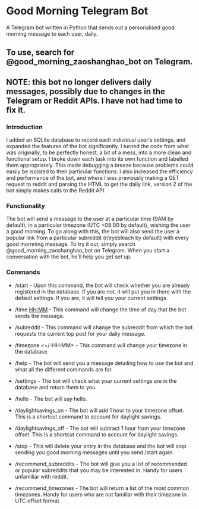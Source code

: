 # Good Morning Telegram Bot

A Telegram bot written in Python that sends out a personalised good morning message to each user, daily.

## To use, search for @good_morning_zaoshanghao_bot on Telegram.

## NOTE: this bot no longer delivers daily messages, possibly due to changes in the Telegram or Reddit APIs. I have not had time to fix it.

### Introduction


I added an SQLite database to record each individual user's settings, and expanded the features of the bot significantly.
I turned the code from what was originally, to be perfectly honest, a bit of a mess, into a more clean and functional setup.
I broke down each task into its own function and labelled them appropriately. This made debugging a breeze because problems could 
easily be isolated to their particular functions. I also increased the efficiency and performance of the bot, and where I was previously
making a GET request to reddit and parsing the HTML to get the daily link, version 2 of the bot simply makes calls to the Reddit API.


### Functionality

The bot will send a message to the user at a particular time (9AM by default), in a particular timezone (UTC +08:00 by default), 
wishing the user a good morning. To go along with this, the bot will also send the user a popular link from a particular subreddit
(r/eyebleach by default) with every good mornning message. To try it out, simply search @good_morning_zaoshanghao_bot on Telegram.
When you start a conversation with the bot, he'll help you get set up.

### Commands

* /start - Upon this command, the bot will check whether you are already registered in the database. If you are not, it will 
put you in there with the default settings. If you are, it will tell you your current settings.

* /time <HH:MM> - This command will change the time of day that the bot sends the message.

* /subreddit <subreddit> - This command will change the subreddit from which the bot requests the current top post for your daily
message.

* /timezone <+/-HH:MM> - This command will change your timezone in the database.

* /help - The bot will send you a message detailing how to use the bot and what all the different commands are for.

* /settings - The bot will check what your current settings are in the database and return them to you.

* /hello - The bot will say hello.

* /daylightsavings_on - The bot will add 1 hour to your timezone offset. This is a shortcut command to account for daylight savings.

* /daylightsavings_off - The bot will subtract 1 hour from your timezone offset. This is a shortcut command to account for daylight savings.

* /stop - This will delete your entry in the database and the bot will stop sending you good morning messages until you send /start again.

* /recommend_subreddits - The bot will give you a list of recommended or popular subreddits that you may be interested in. Handy for users unfamiliar with reddit.

* /recommend_timezones - The bot will return a list of the most common timezones. Handy for users who are not familiar with their timezone in UTC offset format.



